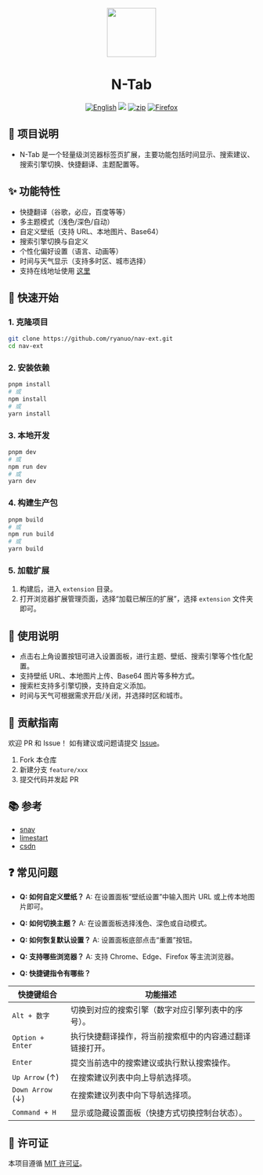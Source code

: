 <p align="center">
<img src="https://raw.githubusercontent.com/ryanuo/tab-ext/refs/heads/main/extension/assets/logo.png" style="width:100px;" />
</p>

<h1 align="center">N-Tab</h1>

<p align="center">
<a href="README_US.md"><img src="https://img.shields.io/badge/-English-blue?logo=markdown" alt="English"></a>
<span><img src="https://img.shields.io/badge/-中文-gray?logo=markdown"></span>
<a href='https://github.com/ryanuo/tab-ext/releases/latest'><img src="https://img.shields.io/badge/-Zip-black?logo=ziggo" alt="zip"></a>
<a href="https://addons.mozilla.org/firefox/addon/n-tab/"><img src="https://img.shields.io/badge/-Firefox-orange?logo=firefox" alt="Firefox"></a>
<!-- <a href="https://chrome.google.com/webstore/detail/n-tab/jgjhjhjhjhjhjhjhjhjhjhjhjh"><img src="https://img.shields.io/badge/-Chrome-green?logo=google-chrome" alt="Chrome"></a>
<a href="https://microsoftedge.microsoft.com/addons/detail/n-tab/jgjhjhjhjhjhjhjhjhjhjhjhjh"><img src="https://img.shields.io/badge/-Edge-blueviolet?logo=edge" alt="Edge"></a> -->
</p>

## 🧩 项目说明

- N-Tab 是一个轻量级浏览器标签页扩展，主要功能包括时间显示、搜索建议、搜索引擎切换、快捷翻译、主题配置等。

## ✨ 功能特性

- 快捷翻译（谷歌，必应，百度等等）
- 多主题模式（浅色/深色/自动）
- 自定义壁纸（支持 URL、本地图片、Base64）
- 搜索引擎切换与自定义
- 个性化偏好设置（语言、动画等）
- 时间与天气显示（支持多时区、城市选择）
- 支持在线地址使用 [这里](https://tab.ryanuo.cc/)

## 🚀 快速开始

### 1. 克隆项目

```bash
git clone https://github.com/ryanuo/nav-ext.git
cd nav-ext
```

### 2. 安装依赖

```bash
pnpm install
# 或
npm install
# 或
yarn install
```

### 3. 本地开发

```bash
pnpm dev
# 或
npm run dev
# 或
yarn dev
```

### 4. 构建生产包

```bash
pnpm build
# 或
npm run build
# 或
yarn build
```

### 5. 加载扩展

1. 构建后，进入 `extension` 目录。
2. 打开浏览器扩展管理页面，选择“加载已解压的扩展”，选择 `extension` 文件夹即可。

## 📝 使用说明

- 点击右上角设置按钮可进入设置面板，进行主题、壁纸、搜索引擎等个性化配置。
- 支持壁纸 URL、本地图片上传、Base64 图片等多种方式。
- 搜索栏支持多引擎切换，支持自定义添加。
- 时间与天气可根据需求开启/关闭，并选择时区和城市。

## 🤝 贡献指南

欢迎 PR 和 Issue！
如有建议或问题请提交 [Issue](https://github.com/ryanuo/nav-ext/issues)。

1. Fork 本仓库
2. 新建分支 `feature/xxx`
3. 提交代码并发起 PR

## 📚 参考

- [snav](https://github.com/imsyy/SNav)
- [limestart](https://www.limestart.cn/)
- [csdn](https://plugin.csdn.net/)

## ❓ 常见问题

- **Q: 如何自定义壁纸？**
  A: 在设置面板“壁纸设置”中输入图片 URL 或上传本地图片即可。

- **Q: 如何切换主题？**
  A: 在设置面板选择浅色、深色或自动模式。

- **Q: 如何恢复默认设置？**
  A: 设置面板底部点击“重置”按钮。

- **Q: 支持哪些浏览器？**
  A: 支持 Chrome、Edge、Firefox 等主流浏览器。

- **Q: 快捷键指令有哪些？**

| 快捷键组合       | 功能描述                                                                 |
|------------------|--------------------------------------------------------------------------|
| `Alt + 数字`     | 切换到对应的搜索引擎（数字对应引擎列表中的序号）。                         |
| `Option + Enter` | 执行快捷翻译操作，将当前搜索框中的内容通过翻译链接打开。                   |
| `Enter`          | 提交当前选中的搜索建议或执行默认搜索操作。                                 |
| `Up Arrow` (↑)   | 在搜索建议列表中向上导航选择项。                                         |
| `Down Arrow` (↓) | 在搜索建议列表中向下导航选择项。                                         |
| `Command + H`    | 显示或隐藏设置面板（快捷方式切换控制台状态）。                            |

## 📄 许可证

本项目遵循 [MIT 许可证](./LICENSE)。
